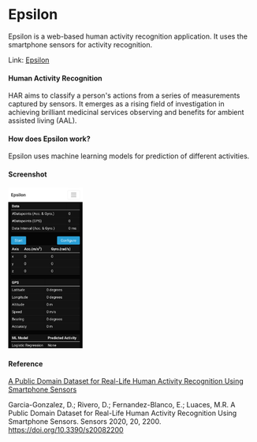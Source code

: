 # Epsilon

Epsilon is a web-based human activity recognition application. It uses the smartphone sensors for activity recognition. 

Link: [Epsilon](https://itslastonenikhil.github.io/epsilon/)

#### Human Activity Recognition

HAR aims to classify a person's actions from a series of measurements captured by sensors. It emerges as a rising field of investigation in achieving brilliant medicinal services observing and benefits for ambient assisted living (AAL).

#### How does Epsilon work?

Epsilon uses machine learning models for prediction of different activities.

#### Screenshot
<p float="center">
  <img src="https://github.com/itslastonenikhil/epsilon/blob/main/assets/img/epsilon_.png" width="30%" /> 
</p>

#### Reference

[A Public Domain Dataset for Real-Life Human Activity Recognition Using Smartphone Sensors](https://www.mdpi.com/1424-8220/20/8/2200/htm)

Garcia-Gonzalez, D.; Rivero, D.; Fernandez-Blanco, E.; Luaces, M.R. A Public Domain Dataset for Real-Life Human Activity Recognition Using Smartphone Sensors. Sensors 2020, 20, 2200. https://doi.org/10.3390/s20082200



